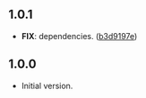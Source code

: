 ## 1.0.1

 - **FIX**: dependencies. ([b3d9197e](https://github.com/YumNumm/EQMonitor/commit/b3d9197e8a69f5818eaf9c91ce0df51926a6d85b))

## 1.0.0

- Initial version.
